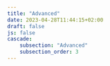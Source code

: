 ```yaml
---
title: "Advanced"
date: 2023-04-28T11:44:15+02:00
draft: false
js: false
cascade:
    subsection: "Advanced"
    subsection_order: 3
---
```

